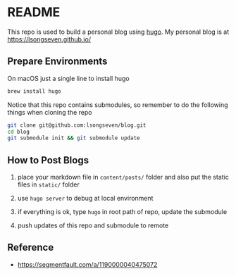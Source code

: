 # README

This repo is used to build a personal blog using [hugo](https://gohugo.io/getting-started/installing/). My personal blog is at <https://lsongseven.github.io/>

## Prepare Environments

On macOS just a single line to install hugo

```bash
brew install hugo
```

Notice that this repo contains submodules, so remember to do the following things when cloning the repo

```bash
git clone git@github.com:lsongseven/blog.git
cd blog
git submodule init && git submodule update
```


## How to Post Blogs

1. place your markdown file in `content/posts/` folder and also put the static files in `static/` folder

2. use `hugo server` to debug at local environment

3. if everything is ok, type `hugo` in root path of repo, update the submodule

4. push updates of this repo and submodule to remote

## Reference

- <https://segmentfault.com/a/1190000040475072>
  